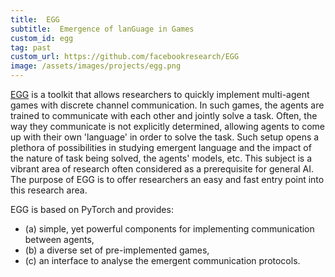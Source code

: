 ```yaml
---
title:  EGG
subtitle:  Emergence of lanGuage in Games
custom_id: egg
tag: past
custom_url: https://github.com/facebookresearch/EGG
image: /assets/images/projects/egg.png
---
```


[EGG](https://github.com/facebookresearch/EGG) is a toolkit that allows researchers to quickly implement multi-agent games with discrete channel communication. In such games, the agents are trained to communicate with each other and jointly solve a task. Often, the way they communicate is not explicitly determined, allowing agents to come up with their own 'language' in order to solve the task. Such setup opens a plethora of possibilities in studying emergent language and the impact of the nature of task being solved, the agents' models, etc. This subject is a vibrant area of research often considered as a prerequisite for general AI. The purpose of EGG is to offer researchers an easy and fast entry point into this research area.

EGG is based on PyTorch and provides: 

- (a) simple, yet powerful components for implementing communication between agents, 
- (b) a diverse set of pre-implemented games, 
- (c) an interface to analyse the emergent communication protocols.
